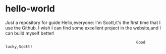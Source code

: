 # hello-world
Just a repository for guide
Hello,everyone:
  I'm Scott,it's the first time that I use the Github.
  I wish I can find some excellent project in the website,and I can build myself better!
                                                              
                                                              Good lucky,Scott!
